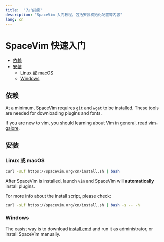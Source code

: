 ```yaml
---
title:  "入门指南"
description: "SpaceVim 入门教程，包括安装初始化配置等内容"
lang: cn
---
```



# SpaceVim 快速入门

<!-- vim-markdown-toc GFM -->

- [依赖](#依赖)
- [安装](#安装)
  - [Linux 或 macOS](#linux-或-macos)
  - [Windows](#windows)

<!-- vim-markdown-toc -->

## 依赖

At a minimum, SpaceVim requires `git` and `wget` to be installed. These tools
are needed for downloading plugins and fonts.

If you are new to vim, you should learning about Vim in general, read
[vim-galore](https://github.com/mhinz/vim-galore).

## 安装

### Linux 或 macOS

```bash
curl -sLf https://spacevim.org/cn/install.sh | bash
```

After SpaceVim is installed, launch `vim` and SpaceVim will **automatically** install plugins.

For more info about the install script, please check:

```bash
curl -sLf https://spacevim.org/cn/install.sh | bash -s -- -h
```

### Windows

The easist way is to download [install.cmd](https://spacevim.org/install.cmd) and run it as administrator, or install SpaceVim manually.
